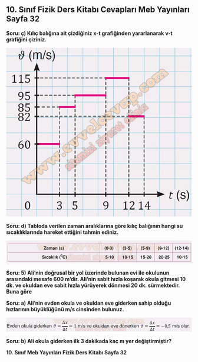 ## 10. Sınıf Fizik Ders Kitabı Cevapları Meb Yayınları Sayfa 32

**Soru: ç) Kılıç balığına ait çizdiğiniz x-t grafiğinden yararlanarak ν-t grafiğini çiziniz.**

![](./image1.webp)

**Soru: d) Tabloda verilen zaman aralıklarına göre kılıç balığının hangi su sıcaklıklarında hareket ettiğini tahmin ediniz.**

![](./image2.webp)

**Soru: 5) Ali’nin doğrusal bir yol üzerinde bulunan evi ile okulunun arasındaki mesafe 600 m’dir. Ali’nin sabit hızla koşarak okula gitmesi 10 dk. ve okuldan eve sabit hızla yürüyerek dönmesi 20 dk. sürmektedir. Buna göre**

**Soru: a) Ali’nin evden okula ve okuldan eve giderken sahip olduğu hızlarının büyüklüğünü m/s cinsinden bulunuz.**

![](./image3.webp)

**Soru: b) Ali okula giderken ilk 3 dakikada kaç m yer değiştirmiştir?**

**10. Sınıf Meb Yayınları Fizik Ders Kitabı Sayfa 32**